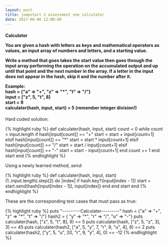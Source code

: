```yaml
---
layout: post
title: jumpstart 2 assessment one calculator
date: 2017-06-06 12:00:00
---
```


<h4>Calculator<br>

<p>You are given a hash with letters as keys and mathematical operators as values,
an input array of numbers and letters, and a starting value.</p>

<p>Write a method that goes takes the start value then goes through the input array
performing the operation on the accumulated output and up until that point
and the next number in the array. If a letter in the input does not appear in
the hash, skip it and the number after it.</p>

<p>Example:<br>
hash = {"a" => "+", "z" => "*", "t" => "/"}<br>
input = ["z", 5, "t", 8]<br>
start = 9<br>
calculater(hash, input, start) = 5 (remember integer division!)</p></h4>

<p>Hard coded solution:</p>
{% highlight ruby %}
def calculater(hash, input, start)
  count = 0
  while count < input.length
    if hash[input[count]] == "+"
      start = start + input[count+1]
    elsif hash[input[count]] == "*"
      start = start * input[count+1]
    elsif hash[input[count]] == "/"
      start = start / input[count+1]
    elsif hash[input[count]] == "-"
      start = start - input[count+1]
    end
    count += 1
  end
  start
end
{% endhighlight %}

<p>Using a newly learned method, <i>send</i>:</p>
{% highlight ruby %}
def calculater(hash, input, start)
  (1..input.length).step(2) do |index|
    if hash.key?(input[index - 1])
      start = start.send(hash[input[index - 1]], input[index])
    end
  end
  start
end
{% endhighlight %}

<p>These are the corresponding test cases that must pass as true:</p>
{% highlight ruby %}
puts "---------Calculater---------"
hash = {"a" => "+", "z" => "*", "t" => "/"}
hash2 = { "y" => "*", "r" => "/", "u" => "-"}
puts calculater(hash, ["z", 5, "t", 8], 9) == 5
puts calculater(hash, ["z", 5, "z", 3], 3) == 45
puts calculater(hash2, ["a", 5, "y", 7, "r", 9, "u", 4], 8) == 2
puts calculater(hash2, ["y", 5, "u", 20, "r", 9, "y", 4], 0) == -12
{% endhighlight %}
